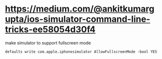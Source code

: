 # https://medium.com/@ankitkumargupta/ios-simulator-command-line-tricks-ee58054d30f4

make simulator to support fullscreen mode

```
defaults write com.apple.iphonesimulator AllowFullscreenMode -bool YES
```
